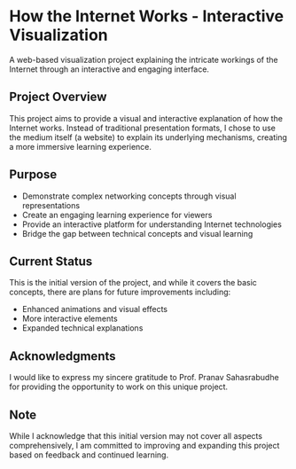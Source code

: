 # How the Internet Works - Interactive Visualization

A web-based visualization project explaining the intricate workings of the Internet through an interactive and engaging interface.

## Project Overview

This project aims to provide a visual and interactive explanation of how the Internet works. Instead of traditional presentation formats, I chose to use the medium itself (a website) to explain its underlying mechanisms, creating a more immersive learning experience.

## Purpose

- Demonstrate complex networking concepts through visual representations
- Create an engaging learning experience for viewers
- Provide an interactive platform for understanding Internet technologies
- Bridge the gap between technical concepts and visual learning

## Current Status

This is the initial version of the project, and while it covers the basic concepts, there are plans for future improvements including:
- Enhanced animations and visual effects
- More interactive elements
- Expanded technical explanations

## Acknowledgments

I would like to express my sincere gratitude to Prof. Pranav Sahasrabudhe for providing the opportunity to work on this unique project.

## Note

While I acknowledge that this initial version may not cover all aspects comprehensively, I am committed to improving and expanding this project based on feedback and continued learning.